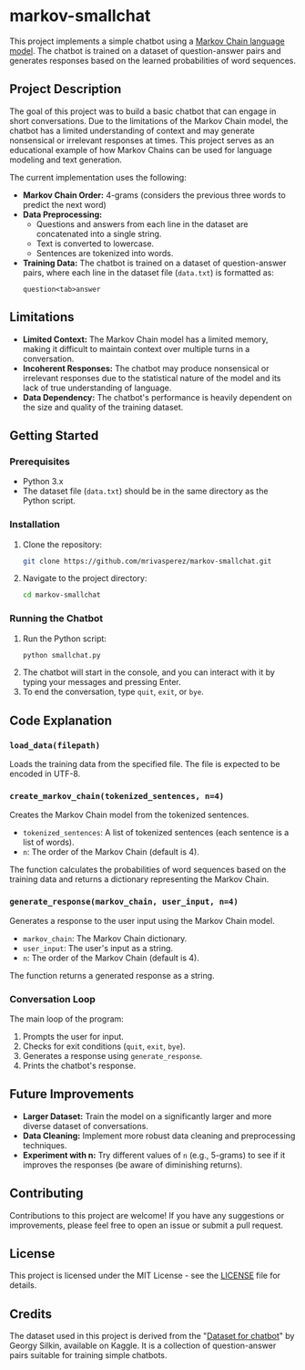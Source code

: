 # markov-smallchat

This project implements a simple chatbot using a [Markov Chain language model](./LEARN.md). The chatbot is trained on a dataset of question-answer pairs and generates responses based on the learned probabilities of word sequences.

## Project Description

The goal of this project was to build a basic chatbot that can engage in short conversations. Due to the limitations of the Markov Chain model, the chatbot has a limited understanding of context and may generate nonsensical or irrelevant responses at times. This project serves as an educational example of how Markov Chains can be used for language modeling and text generation.

The current implementation uses the following:

- **Markov Chain Order:** 4-grams (considers the previous three words to predict the next word)
- **Data Preprocessing:**
  - Questions and answers from each line in the dataset are concatenated into a single string.
  - Text is converted to lowercase.
  - Sentences are tokenized into words.
- **Training Data:** The chatbot is trained on a dataset of question-answer pairs, where each line in the dataset file (`data.txt`) is formatted as:
  ```
  question<tab>answer
  ```

## Limitations

- **Limited Context:** The Markov Chain model has a limited memory, making it difficult to maintain context over multiple turns in a conversation.
- **Incoherent Responses:** The chatbot may produce nonsensical or irrelevant responses due to the statistical nature of the model and its lack of true understanding of language.
- **Data Dependency:** The chatbot's performance is heavily dependent on the size and quality of the training dataset.

## Getting Started

### Prerequisites

- Python 3.x
- The dataset file (`data.txt`) should be in the same directory as the Python script.

### Installation

1. Clone the repository:
   ```bash
   git clone https://github.com/mrivasperez/markov-smallchat.git
   ```
2. Navigate to the project directory:
   ```bash
   cd markov-smallchat
   ```

### Running the Chatbot

1. Run the Python script:
   ```bash
   python smallchat.py
   ```
2. The chatbot will start in the console, and you can interact with it by typing your messages and pressing Enter.
3. To end the conversation, type `quit`, `exit`, or `bye`.

## Code Explanation

### `load_data(filepath)`

Loads the training data from the specified file. The file is expected to be encoded in UTF-8.

### `create_markov_chain(tokenized_sentences, n=4)`

Creates the Markov Chain model from the tokenized sentences.

- `tokenized_sentences`: A list of tokenized sentences (each sentence is a list of words).
- `n`: The order of the Markov Chain (default is 4).

The function calculates the probabilities of word sequences based on the training data and returns a dictionary representing the Markov Chain.

### `generate_response(markov_chain, user_input, n=4)`

Generates a response to the user input using the Markov Chain model.

- `markov_chain`: The Markov Chain dictionary.
- `user_input`: The user's input as a string.
- `n`: The order of the Markov Chain (default is 4).

The function returns a generated response as a string.

### Conversation Loop

The main loop of the program:

1. Prompts the user for input.
2. Checks for exit conditions (`quit`, `exit`, `bye`).
3. Generates a response using `generate_response`.
4. Prints the chatbot's response.

## Future Improvements

- **Larger Dataset:** Train the model on a significantly larger and more diverse dataset of conversations.
- **Data Cleaning:** Implement more robust data cleaning and preprocessing techniques.
- **Experiment with n:** Try different values of `n` (e.g., 5-grams) to see if it improves the responses (be aware of diminishing returns).

## Contributing

Contributions to this project are welcome! If you have any suggestions or improvements, please feel free to open an issue or submit a pull request.

## License

This project is licensed under the MIT License - see the [LICENSE](./LICENSE) file for details.

## Credits

The dataset used in this project is derived from the "[Dataset for chatbot](https://www.kaggle.com/datasets/grafstor/simple-dialogs-for-chatbot/data)" by Georgy Silkin, available on Kaggle. It is a collection of question-answer pairs suitable for training simple chatbots.
